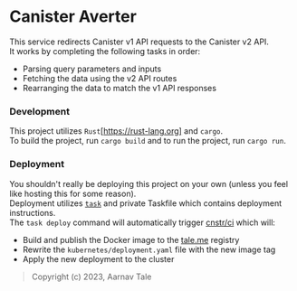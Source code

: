 # Canister Averter
This service redirects Canister v1 API requests to the Canister v2 API.<br>
It works by completing the following tasks in order:
* Parsing query parameters and inputs
* Fetching the data using the v2 API routes
* Rearranging the data to match the v1 API responses

### Development
This project utilizes `Rust`[https://rust-lang.org] and `cargo`.<br>
To build the project, run `cargo build` and to run the project, run `cargo run`.<br>

### Deployment
You shouldn't really be deploying this project on your own (unless you feel like hosting this for some reason).<br>
Deployment utilizes [`task`](https://taskfile.dev) and private Taskfile which contains deployment instructions.<br>
The `task deploy` command will automatically trigger [cnstr/ci](https://github.com/cnstr/ci) which will:
* Build and publish the Docker image to the [tale.me](https://tale.me/docker) registry
* Rewrite the `kubernetes/deployment.yaml` file with the new image tag
* Apply the new deployment to the cluster

> Copyright (c) 2023, Aarnav Tale
